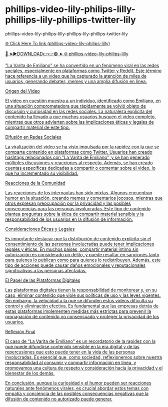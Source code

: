 # phillips-video-lily-philips-lilly-phillips-lily-phillips-twitter-lily
phillips-video-lily-philips-lilly-phillips-lily-phillips-twitter-lily

<a href="https://vid01.chat-foryou.com/wat3"> 🌐 Click Here To link (phillips-video-lily-philips-lilly)

🔴 ➤►DOWNLOAD👉👉🟢 ➤  <a href="https://vid01.chat-foryou.com/wat3"> 🌐 phillips-video-lily-philips-lilly

"La Varita de Emiliano" se ha convertido en un fenómeno viral en las redes sociales, especialmente en plataformas como Twitter y Reddit. Este término hace referencia a un video que ha capturado la atención de miles de usuarios, generando debates, memes y una amplia difusión en línea.

Origen del Video

El video en cuestión muestra a un individuo, identificado como Emiliano, en una situación comprometedora que rápidamente se volvió objeto de discusión y curiosidad en las redes sociales. La naturaleza explícita del contenido ha llevado a que muchos usuarios busquen el video completo, mientras que otros advierten sobre las implicaciones éticas y legales de compartir material de este tipo.

Difusión en Redes Sociales

La viralización del video se ha visto impulsada por la rapidez con la que se comparte contenido en plataformas como Twitter. Usuarios han creado hashtags relacionados con "La Varita de Emiliano", y se han generado múltiples discusiones y reacciones al respecto. Además, se han creado cuentas específicas dedicadas a compartir o comentar sobre el video, lo que ha incrementado su visibilidad.

Reacciones de la Comunidad

Las reacciones de los internautas han sido mixtas. Algunos encuentran humor en la situación, creando memes y comentarios jocosos, mientras que otros expresan preocupación por la privacidad y las posibles consecuencias para las personas involucradas. Este tipo de contenido plantea preguntas sobre la ética de compartir material sensible y la responsabilidad de los usuarios en la difusión de información.

Consideraciones Éticas y Legales

Es importante destacar que la distribución de contenido explícito sin el consentimiento de las personas involucradas puede tener implicaciones legales y éticas. En muchos países, compartir material íntimo sin autorización es considerado un delito, y puede resultar en sanciones tanto para quienes lo publican como para quienes lo redistribuyen. Además, este tipo de acciones puede causar daños emocionales y reputacionales significativos a las personas afectadas.

El Papel de las Plataformas Digitales

Las plataformas digitales tienen la responsabilidad de monitorear y, en su caso, eliminar contenido que viole sus políticas de uso y las leyes vigentes. Sin embargo, la velocidad a la que se difunden estos videos dificulta su control y eliminación efectiva. Es fundamental que las empresas detrás de estas plataformas implementen medidas más estrictas para prevenir la propagación de contenido no consensuado y proteger la privacidad de los usuarios.

Reflexión Final

El caso de "La Varita de Emiliano" es un recordatorio de la rapidez con la que puede difundirse contenido sensible en la era digital y de las repercusiones que esto puede tener en la vida de las personas involucradas. Es esencial que, como sociedad, reflexionemos sobre nuestra responsabilidad al consumir y compartir información en línea, y promovamos una cultura de respeto y consideración hacia la privacidad y el bienestar de los demás.

En conclusión, aunque la curiosidad y el humor pueden ser reacciones naturales ante fenómenos virales, es crucial abordar estos temas con empatía y conciencia de las posibles consecuencias negativas que la difusión de contenido no autorizado puede generar.









